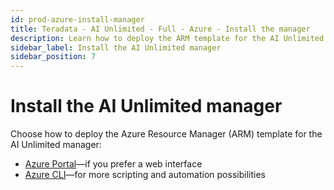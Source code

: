 ```yaml
---
id: prod-azure-install-manager
title: Teradata - AI Unlimited - Full - Azure - Install the manager
description: Learn how to deploy the ARM template for the AI Unlimited manager.
sidebar_label: Install the AI Unlimited manager
sidebar_position: 7
---
```


# Install the AI Unlimited manager

Choose how to deploy the Azure Resource Manager (ARM) template for the AI Unlimited manager:

- [Azure Portal](/docs/install-ai-unlimited/production/Azure/install-ai-unlimited/deploy-ai-unlimited-azure-portal.md)&mdash;if you prefer a web interface 
- [Azure CLI](/docs/install-ai-unlimited/production/Azure/install-ai-unlimited/deploy-ai-unlimited-azure-cli.md)&mdash;for more scripting and automation possibilities   
